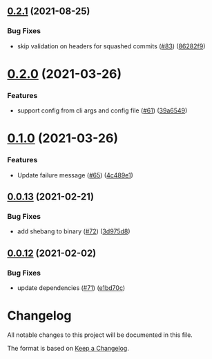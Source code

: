 ## [0.2.1](https://github.com/tophat/commit-watch/compare/v0.2.0...v0.2.1) (2021-08-25)


### Bug Fixes

* skip validation on headers for squashed commits ([#83](https://github.com/tophat/commit-watch/issues/83)) ([86282f9](https://github.com/tophat/commit-watch/commit/86282f9232906e6dc0bb37f13ab55c5bf8d45db1))

# [0.2.0](https://github.com/tophat/commit-watch/compare/v0.1.0...v0.2.0) (2021-03-26)


### Features

* support config from cli args and config file ([#61](https://github.com/tophat/commit-watch/issues/61)) ([39a6549](https://github.com/tophat/commit-watch/commit/39a654947cf022cb7996627c97f669e0531a5042))

# [0.1.0](https://github.com/tophat/commit-watch/compare/v0.0.13...v0.1.0) (2021-03-26)


### Features

* Update failure message ([#65](https://github.com/tophat/commit-watch/issues/65)) ([4c489e1](https://github.com/tophat/commit-watch/commit/4c489e18ad89a323140bbefde8a51aafce1bd216))

## [0.0.13](https://github.com/tophat/commit-watch/compare/v0.0.12...v0.0.13) (2021-02-21)


### Bug Fixes

* add shebang to binary ([#72](https://github.com/tophat/commit-watch/issues/72)) ([3d975d8](https://github.com/tophat/commit-watch/commit/3d975d83846834fb8438d8d39749d7443dec1d74))

## [0.0.12](https://github.com/tophat/commit-watch/compare/v0.0.11...v0.0.12) (2021-02-02)


### Bug Fixes

* update dependencies ([#71](https://github.com/tophat/commit-watch/issues/71)) ([e1bd70c](https://github.com/tophat/commit-watch/commit/e1bd70c24e102e6536557828537b622d7fac3a31))

# Changelog

All notable changes to this project will be documented in this file.

The format is based on [Keep a Changelog](https://keepachangelog.com/en/1.0.0/).
